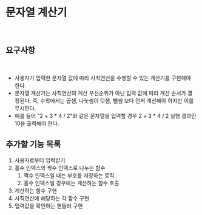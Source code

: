# 문자열 계산기
​
## 요구사항
​
- 사용자가 입력한 문자열 값에 따라 사칙연산을 수행할 수 있는 계산기를 구현해야 한다.
- 문자열 계산기는 사칙연산의 계산 우선순위가 아닌 입력 값에 따라 계산 순서가 결정된다. 즉, 수학에서는 곱셈, 나눗셈이 덧셈, 뺄셈 보다 먼저 계산해야 하지만 이를 무시한다.
- 예를 들어 "2 + 3 * 4 / 2"와 같은 문자열을 입력할 경우 2 + 3 * 4 / 2 실행 결과인 10을 출력해야 한다.
​
## 추가할 기능 목록
1. 사용자로부터 입력받기
2. 홀수 인덱스와 짝수 인덱스로 나누는 함수
	1. 짝수 인덱스일 때는 부호를 저장하는 로직
	2. 홀수 인덱스일 경우에는 계산하는 함수 호출
3. 계산하는 함수 구현
4. 사칙연산에 해당하는 각 함수 구현
5. 입력값을 확인하는 핸들러 구현